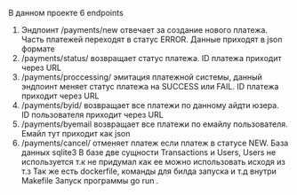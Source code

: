 В данном проекте 6 endpoints 
1) Эндпоинт /payments/new отвечает за создание нового платежа. Часть платежей переходят в статус ERROR. Данные приходят в json формате
2) /payments/status/ возвращает статус платежа. ID платежа приходит через URL
3) /payments/proccessing/ эмитация платежной системы, данный эндпоинт меняет статус платежа на SUCCESS или FAIL. ID платежа приходит через URL
4) /payments/byid/ возвращает все платежи по данному айдти юзера. ID пользователя приходит через URL
5) /payments/byemail  возвращает все платежи по емайлу пользователя. Емайл тут приходит как json
6) /payments/cancel/ отменяет платеж если платеж в статусе NEW. 
База данных sqlite3
В базе две сущности Transactions и Users, Users не используется т.к не придумал как ее можно использовать исходя из т.з
Так же есть dockerfile, команды для билда запуска и т.д внутри Makefile
Запуск программы go run .